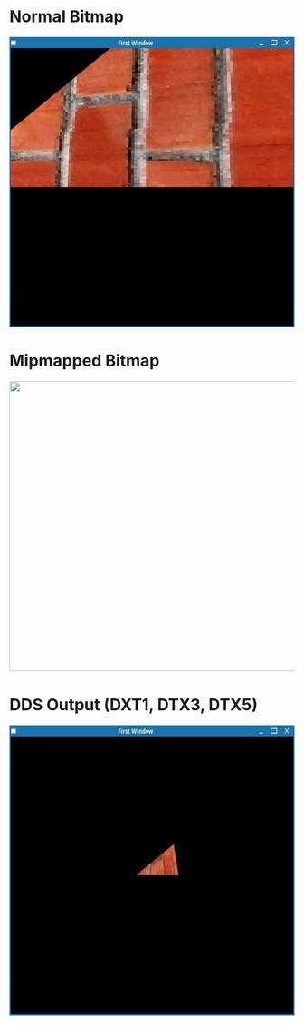 # Normal Bitmap
<img src="BMP_Normal.jpg?raw=true" width="512" height="512">

# Mipmapped Bitmap
<img src="BMP_Mipmapping?raw=true" width="512" height="512">

# DDS Output (DXT1, DTX3, DTX5)
<img src="outputDDS.jpg?raw=true" width="512" height="512">
